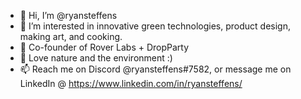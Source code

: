 - 👋 Hi, I’m @ryansteffens
- 👀 I’m interested in innovative green technologies, product design, making art, and cooking.
- 🌱 Co-founder of Rover Labs + DropParty
- 💞️ Love nature and the environment :)
- 📫 Reach me on Discord @ryansteffens#7582, or message me on LinkedIn @ https://www.linkedin.com/in/ryansteffens/
